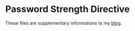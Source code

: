 # Password Strength Directive
These files are supplementary informations to my <a href="http://joecaps.com/blog/2016/07/10/building-a-password-strength-directive-in-angular/">blog</a>.
